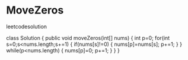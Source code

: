 # MoveZeros
leetcodesolution

class Solution
{
public void moveZeros(int[] nums)
{
int p=0;
for(int s=0;s<nums.length;s+=1)
{
if(nums[s]!=0)
{
nums[p]=nums[s];
p+=1;
}
}
while(p<nums.length)
{
nums[p]=0;
p+=1;
}
}
}
